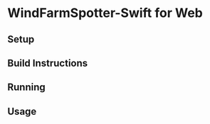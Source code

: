 # WindFarmSpotter-Swift for Web 



## Setup



## Build Instructions 



## Running 



## Usage 

